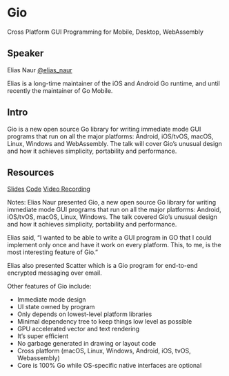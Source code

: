 # Gio

Cross Platform GUI Programming for Mobile, Desktop, WebAssembly


## Speaker

Elias Naur [@elias_naur](https://twitter.com/elias_naur)

Elias is a long-time maintainer of the iOS and Android Go runtime, and until recently the maintainer of Go Mobile.

## Intro

Gio is a new open source Go library for writing immediate mode GUI programs that run on all the major platforms: Android, iOS/tvOS, macOS, Linux, Windows and WebAssembly. The talk will cover Gio’s unusual design and how it achieves simplicity, portability and performance.

## Resources

[Slides](https://go-talks.appspot.com/github.com/eliasnaur/gophercon-uk-2019-talk/gophercon-uk-2019-live.slide#1)
[Code](https://github.com/eliasnaur/gophercon-uk-2019-talk)
[Video Recording](https://www.youtube.com/watch?v=9D6eWP4peYM)

Notes: Elias Naur presented Gio, a new open source Go library for writing immediate mode GUI programs that run on all the major platforms: Android, iOS/tvOS, macOS, Linux, Windows. The talk covered Gio’s unusual design and how it achieves simplicity, portability and performance.

Elias said, “I wanted to be able to write a GUI program in GO that I could implement only once and have it work on every platform. This, to me, is the most interesting feature of Gio.”

Elias also presented Scatter which is a Gio program for end-to-end encrypted messaging over email.

Other features of Gio include:

- Immediate mode design
- UI state owned by program
- Only depends on lowest-level platform libraries
- Minimal dependency tree to keep things low level as possible
- GPU accelerated vector and text rendering
- It’s super efficient
- No garbage generated in drawing or layout code
- Cross platform (macOS, Linux, Windows, Android, iOS, tvOS, Webassembly)
- Core is 100% Go while OS-specific native interfaces are optional